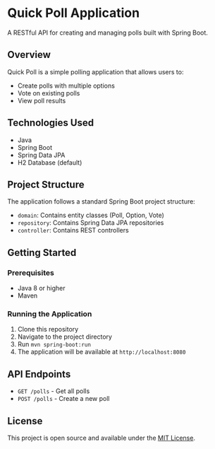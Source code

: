 # Quick Poll Application

A RESTful API for creating and managing polls built with Spring Boot.

## Overview

Quick Poll is a simple polling application that allows users to:
- Create polls with multiple options
- Vote on existing polls
- View poll results

## Technologies Used

- Java
- Spring Boot
- Spring Data JPA
- H2 Database (default)

## Project Structure

The application follows a standard Spring Boot project structure:
- `domain`: Contains entity classes (Poll, Option, Vote)
- `repository`: Contains Spring Data JPA repositories
- `controller`: Contains REST controllers

## Getting Started

### Prerequisites
- Java 8 or higher
- Maven

### Running the Application
1. Clone this repository
2. Navigate to the project directory
3. Run `mvn spring-boot:run`
4. The application will be available at `http://localhost:8080`

## API Endpoints

- `GET /polls` - Get all polls
- `POST /polls` - Create a new poll

## License

This project is open source and available under the [MIT License](LICENSE).